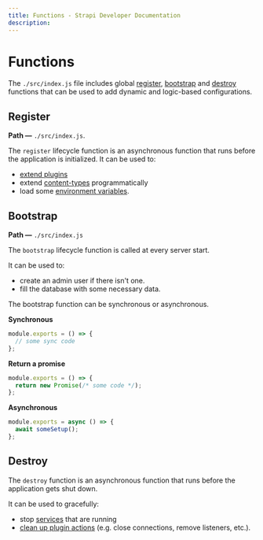 ```yaml
---
title: Functions - Strapi Developer Documentation
description: 
---
```


<!-- TODO: update SEO -->

# Functions

The `./src/index.js` file includes global [register](#register), [bootstrap](#bootstrap) and [destroy](#destroy) functions that can be used to add dynamic and logic-based configurations.

## Register

**Path —** `./src/index.js`.

The `register` lifecycle function is an asynchronous function that runs before the application is initialized.
It can be used to:

- [extend plugins](/developer-docs/latest/development/plugins-extension.md#extending-a-plugin-s-interface)
- extend [content-types](/developer-docs/latest/development/backend-customization/models.md) programmatically
- load some [environment variables](/developer-docs/latest/setup-deployment-guides/configurations/optional/environment.md).

<!-- TODO: add example here -->

## Bootstrap

**Path —** `./src/index.js`

The `bootstrap` lifecycle function is called at every server start.

It can be used to:

- create an admin user if there isn't one.
- fill the database with some necessary data.

The bootstrap function can be synchronous or asynchronous.

**Synchronous**

```js
module.exports = () => {
  // some sync code
};
```

**Return a promise**

```js
module.exports = () => {
  return new Promise(/* some code */);
};
```

**Asynchronous**

```js
module.exports = async () => {
  await someSetup();
};
```

## Destroy

The `destroy` function is an asynchronous function that runs before the application gets shut down.

It can be used to gracefully:

- stop [services](/developer-docs/latest/development/backend-customization/services.md) that are running
- [clean up plugin actions](/developer-docs/latest/developer-resources/plugin-api-reference/server.md#destroy) (e.g. close connections, remove listeners, etc.).
